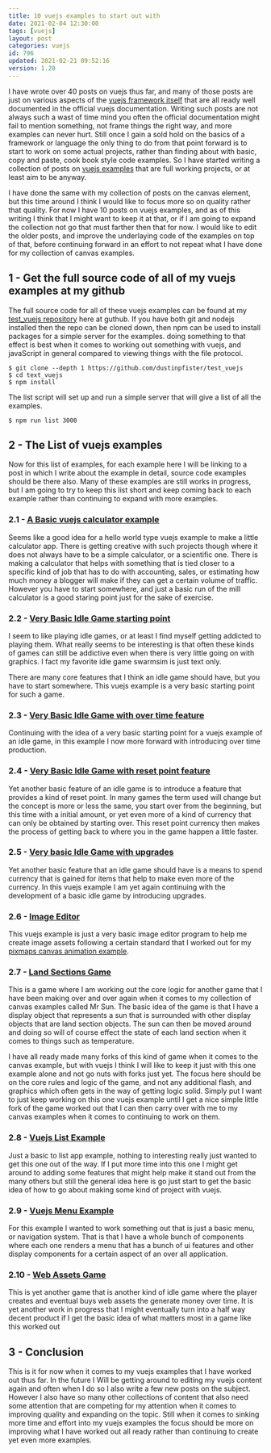 ```yaml
---
title: 10 vuejs examples to start out with
date: 2021-02-04 12:30:00
tags: [vuejs]
layout: post
categories: vuejs
id: 796
updated: 2021-02-21 09:52:16
version: 1.20
---
```


I have wrote over 40 posts on vuejs thus far, and many of those posts are just on various aspects of the [vuejs framework itself](/2021/02/05/vuejs/) that are all ready well documented in the official vuejs documentation. Writing such posts are not always such a wast of time mind you often the official documentation might fail to mention something, not frame things the right way, and more examples can never hurt. Still once I gain a sold hold on the basics of a framework or language the only thing to do from that point forward is to start to work on some actual projects, rather than finding about with basic, copy and paste, cook book style code examples. So I have started writing a collection of posts on [vuejs examples](https://vuejsexamples.com/) that are full working projects, or at least aim to be anyway.

I have done the same with my collection of posts on the canvas element, but this time around I think I would like to focus more so on quality rather that quality. For now I have 10 posts on vuejs examples, and as of this writing I think that I might want to keep it at that, or if I am going to expand the collection not go that must farther then that for now. I would like to edit the older posts, and improve the underlaying code of the examples on top of that, before continuing forward in an effort to not repeat what I have done for my collection of canvas examples.

<!-- more -->

## 1 - Get the full source code of all of my vuejs examples at my github

The full source code for all of these vuejs examples can be found at my [test\_vuejs repository](https://github.com/dustinpfister/test_vuejs) here at guthub. If you have both git and nodejs installed then the repo can be cloned down, then npm can be used to install packages for a simple server for the examples. doing something to that effect is best when it comes to working out something with vuejs, and javaScript in general compared to viewing things with the file protocol.

```
$ git clone --depth 1 https://github.com/dustinpfister/test_vuejs
$ cd text_vuejs
$ npm install
```

The list script will set up and run a simple server that will give a list of all the examples.

```
$ npm run list 3000
```

## 2 - The List of vuejs examples

Now for this list of examples, for each example here I will be linking to a post in which I write about the example in detail, source code examples should be there also. Many of these examples are still works in progress, but I am going to try to keep this list short and keep coming back to each example rather than continuing to expand with more examples.

### 2.1 - [A Basic vuejs calculator example](/2020/02/14/vuejs-example-calculator)

Seems like a good idea for a hello world type vuejs example to make a little calculator app. There is getting creative with such projects though where it does not always have to be a simple calculator, or a scientific one. There is making a calculator that helps with something that is tied closer to a specific kind of job that has to do with accounting, sales, or estimating how much money a blogger will make if they can get a certain volume of traffic. However you have to start somewhere, and just a basic run of the mill calculator is a good staring point just for the sake of exercise.

### 2.2 - [Very Basic Idle Game starting point](/2021/01/25/vuejs-example-idle-game)

I seem to like playing idle games, or at least I find myself getting addicted to playing them. What really seems to be interesting is that often these kinds of games can still be addictive even when there is very little going on with graphics. I fact my favorite idle game swarmsim is just text only.

There are many core features that I think an idle game should have, but you have to start somewhere. This vuejs example is a very basic starting point for such a game.

### 2.3 - [Very Basic Idle Game with over time feature](/2021/01/26/vuejs-example-idle-game-over-time)

Continuing with the idea of a very basic starting point for a vuejs example of an idle game, in this example I now more forward with introducing over time production.


### 2.4 - [Very Basic Idle Game with reset point feature](/2021/01/28/vuejs-example-idle-game-reset)

Yet another basic feature of an idle game is to introduce a feature that provides a kind of reset point. In many games the term used will change but the concept is more or less the same, you start over from the beginning, but this time with a initial amount, or yet even more of a kind of currency that can only be obtained by starting over. This reset point currency then makes the process of getting back to where you in the game happen a little faster.

### 2.5 - [Very basic Idle Game with upgrades](/2021/01/27/vuejs-example-idle-game-upgrades/)

Yet another basic feature that an idle game should have is a means to spend currency that is gained for items that help to make even more of the currency. In this vuejs example I am yet again continuing with the development of a basic idle game by introducing upgrades.

### 2.6 - [Image Editor](/2020/07/27/vuejs-example-image-edit)

This vuejs example is just a very basic image editor program to help me create image assets following a certain standard that I worked out for my [pixmaps canvas animation example](/2021/01/29).

### 2.7 - [Land Sections Game](/2021/02/02/vuejs-example-land-sections/)

This is a game where I am working out the core logic for another game that I have been making over and over again when it comes to my collection of canvas examples called Mr Sun. The basic idea of the game is that I have a display object that represents a sun that is surrounded with other display objects that are land section objects. The sun can then be moved around and doing so will of course effect the state of each land section when it comes to things such as temperature.

I have all ready made many forks of this kind of game when it comes to the canvas example, but with vuejs I think I will like to keep it just with this one example alone and not go nuts with forks just yet. The focus here should be on the core rules and logic of the game, and not any additional flash, and graphics which often gets in the way of getting logic solid. Simply put I want to just keep working on this one vuejs example until I get a nice simple little fork of the game worked out that I can then carry over with me to my canvas examples when it comes to continuing to work on them.

### 2.8 - [Vuejs List Example](/2020/02/18/vuejs-example-list/)

Just a basic to list app example, nothing to interesting really just wanted to get this one out of the way. If I put more time into this one I might get around to adding some features that might help make it stand out from the many others but still the general idea here is go just start to get the basic idea of how to go about making some kind of project with vuejs.

### 2.9 - [Vuejs Menu Example](/2021/02/01/vuejs-example-menu/)

For this example I wanted to work something out that is just a basic menu, or navigation system. That is that I have a whole bunch of components where each one renders a menu that has a bunch of ui features and other display components for a certain aspect of an over all application.

### 2.10 - [Web Assets Game](/2021/02/03/vuejs-example-web-assets/)

This is yet another game that is another kind of idle game where the player creates and eventual buys web assets the generate money over time. It is yet another work in progress that I might eventually turn into a half way decent product if I get the basic idea of what matters most in a game like this worked out

## 3 - Conclusion

This is it for now when it comes to my vuejs examples that I have worked out thus far. In the future I Will be getting around to editing my vuejs content again and often when I do so I also write a few new posts on the subject. However I also have so many other collections of content that also need some attention that are competing for my attention when it comes to improving quality and expanding on the topic. Still when it comes to sinking more time and effort into my vuejs examples the focus should be more on improving what I have worked out all ready rather than continuing to create yet even more examples.
